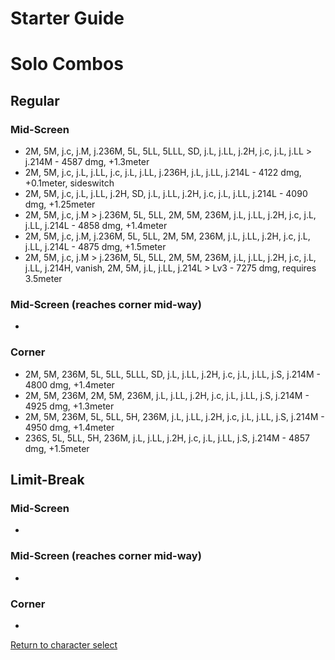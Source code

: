 # Starter Guide

# Solo Combos  

## Regular

### Mid-Screen

- 2M, 5M, j.c, j.M, j.236M, 5L, 5LL, 5LLL, SD, j.L, j.LL, j.2H, j.c, j.L, j.LL > j.214M - 4587 dmg, +1.3meter
- 2M, 5M, j.c, j.L, j.LL, j.c, j.L, j.LL, j.236H, j.L, j.LL, j.214L - 4122 dmg, +0.1meter, sideswitch
- 2M, 5M, j.c, j.L, j.LL, j.2H, SD, j.L, j.LL, j.2H, j.c, j.L, j.LL, j.214L - 4090 dmg, +1.25meter
- 2M, 5M, j.c, j.M > j.236M, 5L, 5LL, 2M, 5M, 236M, j.L, j.LL, j.2H, j.c, j.L, j.LL, j.214L - 4858 dmg, +1.4meter
- 2M, 5M, j.c, j.M, j.236M, 5L, 5LL, 2M, 5M, 236M, j.L, j.LL, j.2H, j.c, j.L, j.LL, j.214L - 4875 dmg, +1.5meter
- 2M, 5M, j.c, j.M > j.236M, 5L, 5LL, 2M, 5M, 236M, j.L, j.LL, j.2H, j.c, j.L, j.LL, j.214H, vanish, 2M, 5M, j.L, j.LL, j.214L > Lv3 - 7275 dmg, requires 3.5meter

### Mid-Screen (reaches corner mid-way)

- 

### Corner

- 2M, 5M, 236M, 5L, 5LL, 5LLL, SD, j.L, j.LL, j.2H, j.c, j.L, j.LL, j.S, j.214M - 4800 dmg, +1.4meter
- 2M, 5M, 236M, 2M, 5M, 236M, j.L, j.LL, j.2H, j.c, j.L, j.LL, j.S, j.214M - 4925 dmg, +1.3meter
- 2M, 5M, 236M, 5L, 5LL, 5H, 236M, j.L, j.LL, j.2H, j.c, j.L, j.LL, j.S, j.214M - 4950 dmg, +1.4meter
- 236S, 5L, 5LL, 5H, 236M, j.L, j.LL, j.2H, j.c, j.L, j.LL, j.S, j.214M - 4857 dmg, +1.5meter

## Limit-Break

### Mid-Screen

- 

### Mid-Screen (reaches corner mid-way)

- 

### Corner

- 


[Return to character select](./index.md)  